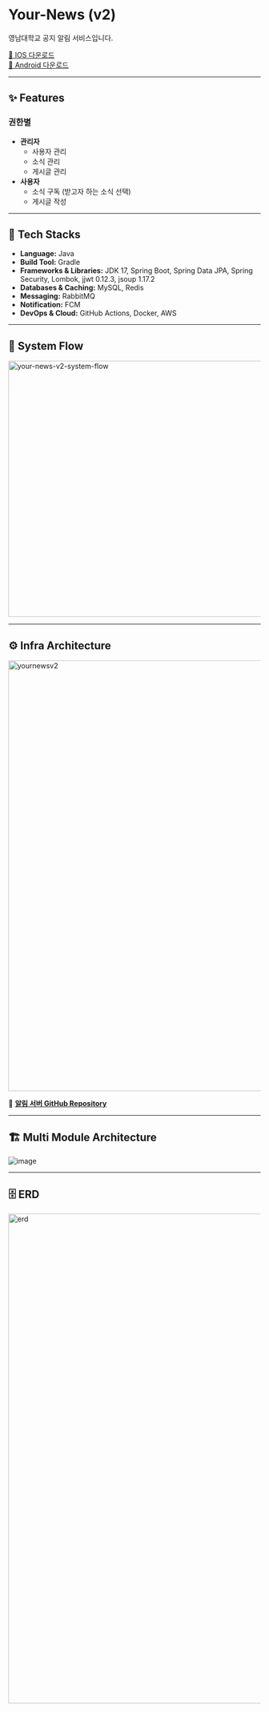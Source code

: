 # Your-News (v2)

영남대학교 공지 알림 서비스입니다.

[📱 IOS 다운로드](https://apps.apple.com/kr/app/yu-yournews/id6748317204)  
[📱 Android 다운로드](https://play.google.com/store/apps/details?id=com.daeyoung.yournews)

---

## ✨ Features

### 권한별
- **관리자**
  - 사용자 관리
  - 소식 관리
  - 게시글 관리
- **사용자**
  - 소식 구독 (받고자 하는 소식 선택)
  - 게시글 작성

---

## 🚀 Tech Stacks
- **Language:** Java  
- **Build Tool:** Gradle  
- **Frameworks & Libraries:** JDK 17, Spring Boot, Spring Data JPA, Spring Security, Lombok, jjwt 0.12.3, jsoup 1.17.2  
- **Databases & Caching:** MySQL, Redis  
- **Messaging:** RabbitMQ  
- **Notification:** FCM  
- **DevOps & Cloud:** GitHub Actions, Docker, AWS

---

## 🔄 System Flow
<img width="1111" height="512" alt="your-news-v2-system-flow" src="https://github.com/user-attachments/assets/4c5af190-d80a-4a82-883d-5cd101be4d7b" />

---

## ⚙️ Infra Architecture
<img width="1341" height="861" alt="yournewsv2" src="https://github.com/user-attachments/assets/e7b40034-42f3-447d-8349-4f5dba0b8138" />

🔗 **[알림 서버 GitHub Repository](https://github.com/your-news-project/your-news-notify)**

---

## 🏗️ Multi Module Architecture
![image](https://github.com/user-attachments/assets/cc0e5376-d95a-49be-bdaa-ba678f1e8cc0)

---

## 🗄️ ERD
<img width="979" alt="erd" src="https://github.com/user-attachments/assets/b9814a35-c928-4b32-8744-a1f296c8a923" />
